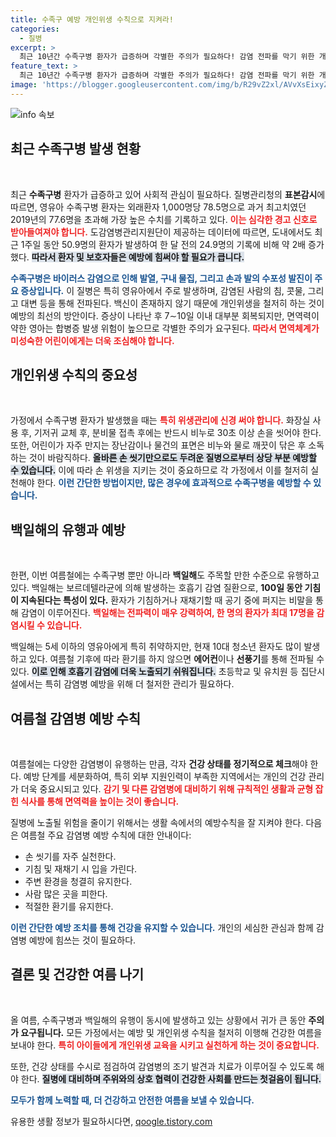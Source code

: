 ```yaml
---
title: 수족구 예방 개인위생 수칙으로 지켜라!
categories:
  - 질병
excerpt: >
  최근 10년간 수족구병 환자가 급증하며 각별한 주의가 필요하다! 감염 전파를 막기 위한 개인위생 수칙과 함께, 여름철 호흡기 감염 주의도 잊지 마세요. 
feature_text: >
  최근 10년간 수족구병 환자가 급증하며 각별한 주의가 필요하다! 감염 전파를 막기 위한 개인위생 수칙과 함께, 여름철 호흡기 감염 주의도 잊지 마세요. 
image: 'https://blogger.googleusercontent.com/img/b/R29vZ2xl/AVvXsEixyZcFfHzMRdzZMjFBmAUKJYCLCGyLL1o632UiGVXcaFdKo_bkvkuCioo0uUKlGfBVcT3P84aROyZIXSBEx3Aw5nCQ3pTgDom1WDC4m8eifvWiAmWEEVb4x6G_l8C0QH225ldMjyaFvpxGEBGNO37VmDTDMHGhJPq73UglMfDca1-0aw/s1600/blogspot.png'
---
```


<p><img src="https://blogger.googleusercontent.com/img/b/R29vZ2xl/AVvXsEixyZcFfHzMRdzZMjFBmAUKJYCLCGyLL1o632UiGVXcaFdKo_bkvkuCioo0uUKlGfBVcT3P84aROyZIXSBEx3Aw5nCQ3pTgDom1WDC4m8eifvWiAmWEEVb4x6G_l8C0QH225ldMjyaFvpxGEBGNO37VmDTDMHGhJPq73UglMfDca1-0aw/s1600/blogspot.png" alt="info 속보" /></p>

<h2 data-ke-size="size26">최근 수족구병 발생 현황</h2>

<p data-ke-size="size16">&nbsp;</p> 

<p>최근 <strong>수족구병</strong> 환자가 급증하고 있어 사회적 관심이 필요하다. 질병관리청의 <strong>표본감시</strong>에 따르면, 영유아 수족구병 환자는 외래환자 1,000명당 78.5명으로 과거 최고치였던 2019년의 77.6명을 초과해 가장 높은 수치를 기록하고 있다. <b><span style="color: #ee2323;">이는 심각한 경고 신호로 받아들여져야 합니다.</span></b> 도감염병관리지원단이 제공하는 데이터에 따르면, 도내에서도 최근 1주일 동안 50.9명의 환자가 발생하여 한 달 전의 24.9명의 기록에 비해 약 2배 증가했다. <b><span style="background-color: #21538527;">따라서 환자 및 보호자들은 예방에 힘써야 할 필요가 큽니다.</span></b></p>

<p><b><span style="color: #1a5490;">수족구병은 바이러스 감염으로 인해 발열, 구내 물집, 그리고 손과 발의 수포성 발진이 주요 증상입니다.</span></b> 이 질병은 특히 영유아에서 주로 발생하며, 감염된 사람의 침, 콧물, 그리고 대변 등을 통해 전파된다. 백신이 존재하지 않기 때문에 개인위생을 철저히 하는 것이 예방의 최선의 방안이다. 증상이 나타난 후 7∼10일 이내 대부분 회복되지만, 면역력이 약한 영아는 합병증 발생 위험이 높으므로 각별한 주의가 요구된다. <b><span style="color: #ee2323;">따라서 면역체계가 미성숙한 어린이에게는 더욱 조심해야 합니다.</span></b> </p>

<h2 data-ke-size="size26">개인위생 수칙의 중요성</h2>

<p data-ke-size="size16">&nbsp;</p>

<p>가정에서 수족구병 환자가 발생했을 때는 <b><span style="color: #ee2323;">특히 위생관리에 신경 써야 합니다.</span></b> 화장실 사용 후, 기저귀 교체 후, 분비물 접촉 후에는 반드시 비누로 30초 이상 손을 씻어야 한다. 또한, 어린이가 자주 만지는 장난감이나 물건의 표면은 비누와 물로 깨끗이 닦은 후 소독하는 것이 바람직하다. <b><span style="background-color: #21538527;">올바른 손 씻기만으로도 두려운 질병으로부터 상당 부분 예방할 수 있습니다.</span></b> 이에 따라 손 위생을 지키는 것이 중요하므로 각 가정에서 이를 철저히 실천해야 한다. <b><span style="color: #1a5490;">이런 간단한 방법이지만, 많은 경우에 효과적으로 수족구병을 예방할 수 있습니다.</span></b></p>

<h2 data-ke-size="size26">백일해의 유행과 예방</h2>

<p data-ke-size="size16">&nbsp;</p>

<p>한편, 이번 여름철에는 수족구병 뿐만 아니라 <strong>백일해</strong>도 주목할 만한 수준으로 유행하고 있다. 백일해는 보르데텔라균에 의해 발생하는 호흡기 감염 질환으로, <strong>100일 동안 기침이 지속된다는 특성이 있다.</strong> 환자가 기침하거나 재채기할 때 공기 중에 퍼지는 비말을 통해 감염이 이루어진다. <b><span style="color: #ee2323;">백일해는 전파력이 매우 강력하여, 한 명의 환자가 최대 17명을 감염시킬 수 있습니다.</span></b></p>

<p>백일해는 5세 이하의 영유아에게 특히 취약하지만, 현재 10대 청소년 환자도 많이 발생하고 있다. 여름철 기후에 따라 환기를 하지 않으면 <strong>에어컨</strong>이나 <strong>선풍기</strong>를 통해 전파될 수 있다. <b><span style="background-color: #21538527;">이로 인해 호흡기 감염에 더욱 노출되기 쉬워집니다.</span></b> 초등학교 및 유치원 등 집단시설에서는 특히 감염병 예방을 위해 더 철저한 관리가 필요하다. </p>

<h2 data-ke-size="size26">여름철 감염병 예방 수칙</h2>

<p data-ke-size="size16">&nbsp;</p>

<p>여름철에는 다양한 감염병이 유행하는 만큼, 각자 <strong>건강 상태를 정기적으로 체크</strong>해야 한다. 예방 단계를 세분화하여, 특히 외부 지원인력이 부족한 지역에서는 개인의 건강 관리가 더욱 중요시되고 있다. <b><span style="color: #ee2323;">감기 및 다른 감염병에 대비하기 위해 규칙적인 생활과 균형 잡힌 식사를 통해 면역력을 높이는 것이 좋습니다.</span></b> </p>

<p>질병에 노출될 위험을 줄이기 위해서는 생활 속에서의 예방수칙을 잘 지켜야 한다. 다음은 여름철 주요 감염병 예방 수칙에 대한 안내이다:</p>

<ul>
    <li>손 씻기를 자주 실천한다.</li>
    <li>기침 및 재채기 시 입을 가린다.</li>
    <li>주변 환경을 청결히 유지한다.</li>
    <li>사람 많은 곳을 피한다.</li>
    <li>적절한 환기를 유지한다.</li>
</ul>

<p><b><span style="color: #1a5490;">이런 간단한 예방 조치를 통해 건강을 유지할 수 있습니다.</span></b> 개인의 세심한 관심과 함께 감염병 예방에 힘쓰는 것이 필요하다. </p>

<h2 data-ke-size="size26">결론 및 건강한 여름 나기</h2>

<p data-ke-size="size16">&nbsp;</p>

<p>올 여름, 수족구병과 백일해의 유행이 동시에 발생하고 있는 상황에서 귀가 큰 동안 <strong>주의가 요구됩니다.</strong> 모든 가정에서는 예방 및 개인위생 수칙을 철저히 이행해 건강한 여름을 보내야 한다. <b><span style="color: #ee2323;">특히 아이들에게 개인위생 교육을 시키고 실천하게 하는 것이 중요합니다.</span></b> </p>

<p>또한, 건강 상태를 수시로 점검하여 감염병의 조기 발견과 치료가 이루어질 수 있도록 해야 한다. <b><span style="background-color: #21538527;">질병에 대비하며 주위와의 상호 협력이 건강한 사회를 만드는 첫걸음이 됩니다.</span></b> </p>

<p><b><span style="color: #1a5490;">모두가 함께 노력할 때, 더 건강하고 안전한 여름을 보낼 수 있습니다.</span></b></p>
유용한 생활 정보가 필요하시다면, <a href="https://qoogle.tistory.com" rel="dofollow">qoogle.tistory.com</a>


